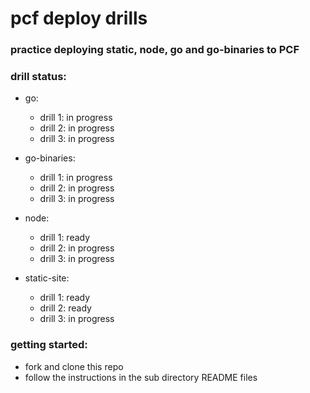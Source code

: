 # pcf deploy drills
### practice deploying static, node, go and go-binaries to PCF

### drill status:
- go:
  - drill 1: in progress
  - drill 2: in progress
  - drill 3: in progress


- go-binaries:
  - drill 1: in progress
  - drill 2: in progress
  - drill 3: in progress


- node:
  - drill 1: ready
  - drill 2: in progress
  - drill 3: in progress


- static-site:
  - drill 1: ready
  - drill 2: ready
  - drill 3: in progress


### getting started:
- fork and clone this repo
- follow the instructions in the sub directory README files

